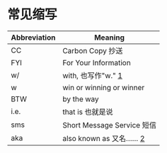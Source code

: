 # 常见缩写

| Abbreviation 	| Meaning                    	|
|--------------	|----------------------------	|
| CC           	| Carbon Copy 抄送           	|
| FYI          	| For Your Information       	|
| w/           	| with, 也写作"w." [1]       	|
| w            	| win or winning or winner   	|
| BTW          	| by the way                 	|
| i.e.         	| that is 也就是说           	|
| sms          	| Short Message Service 短信 	|
| aka          	| also known as 又名…… [2]   	|


[1]: https://dictionary.cambridge.org/us/dictionary/english/abbreviation
[2]: https://www.merriam-webster.com/dictionary/aka